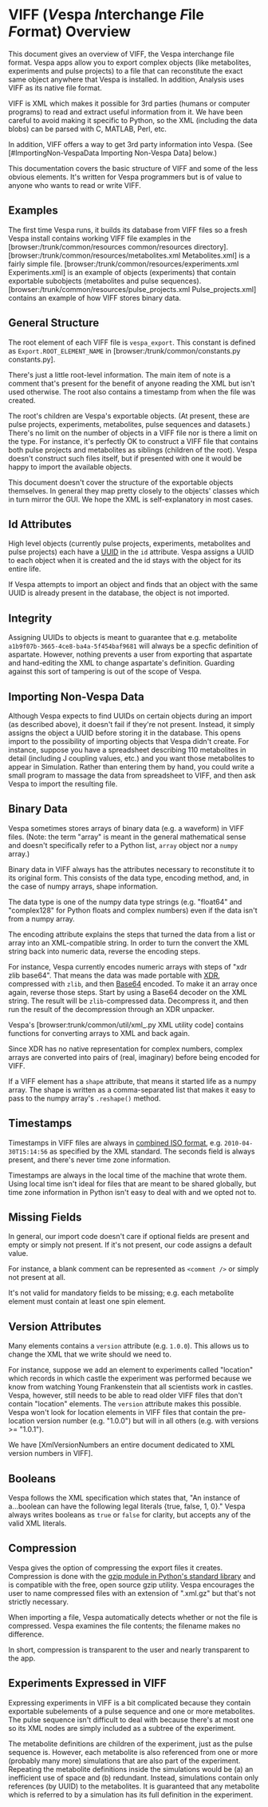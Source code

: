 # VIFF (*V*espa *I*nterchange *F*ile *F*ormat) Overview
This document gives an overview of VIFF, the Vespa interchange file format. 
Vespa apps allow you to export complex objects (like metabolites, experiments
and pulse projects) to a file that can reconstitute the exact same object
anywhere that Vespa is installed. In addition, Analysis uses VIFF as its native
file format.

VIFF is XML which makes it possible for 3rd parties (humans or computer
programs) to read and extract useful information from it. We have been careful
to avoid making it specific to Python, so the XML (including the data blobs) can be 
parsed with C, MATLAB, Perl, etc. 

In addition, VIFF offers a way to get 3rd party information into Vespa. (See 
[#ImportingNon-VespaData Importing Non-Vespa Data] below.)

This documentation covers the basic structure of VIFF and some of the less
obvious elements. It's written for Vespa programmers but is of value to
anyone who wants to read or write VIFF.

## Examples
The first time Vespa runs, it builds its database from VIFF files so a 
fresh Vespa install contains working VIFF file examples in the 
[browser:/trunk/common/resources common/resources directory]. 
[browser:/trunk/common/resources/metabolites.xml Metabolites.xml] is a
fairly simple file. 
[browser:/trunk/common/resources/experiments.xml Experiments.xml] is an 
example of objects (experiments) that contain exportable 
subobjects (metabolites and pulse sequences).
[browser:/trunk/common/resources/pulse_projects.xml Pulse_projects.xml] 
contains an example of how VIFF stores binary data.
 


## General Structure
The root element of each VIFF file is `vespa_export`. This constant is
defined as `Export.ROOT_ELEMENT_NAME` in 
[browser:/trunk/common/constants.py constants.py]. 

There's just a little root-level information. The main item of note is a
comment that's present for the benefit of anyone reading the XML but isn't
used otherwise. The root also contains a timestamp from when the file was
created.

The root's children are Vespa's exportable objects. (At present, these are
pulse projects, experiments, metabolites, pulse sequences and datasets.) 
There's no 
limit on the number of objects in a VIFF file nor is there a limit on the
type. For instance, it's perfectly OK to construct a VIFF file that contains
both pulse projects and metabolites as siblings (children of the root). Vespa
doesn't construct such files itself, but if presented with one it would be
happy to import the available objects.

This document doesn't cover the structure of the exportable objects 
themselves. In general they map pretty closely to the objects' classes which
in turn mirror the GUI. We hope the XML is self-explanatory in most cases.


## Id Attributes
High level objects (currently pulse projects, experiments, metabolites and
pulse projects) each have a [UUID](http://en.wikipedia.org/wiki/Uuid) in 
the `id` attribute. Vespa assigns a UUID to each object when it is created
and the id stays with the object for its entire life.

If Vespa attempts to import an object and finds that an object with the same
UUID is already present in the database, the object is not imported. 


## Integrity
Assigning UUIDs to objects is meant to guarantee that e.g. metabolite
`a1b9f07b-3665-4ce8-ba4a-5f454baf9681` will always be a specfic definition
of aspartate. However, nothing prevents a user from exporting that 
aspartate and hand-editing the XML to change aspartate's definition. 
Guarding against this sort of tampering is out of the scope of Vespa.


## Importing Non-Vespa Data
Although Vespa expects to find UUIDs on certain objects during an import (as
described above), it doesn't fail if they're not present. Instead, it simply
assigns the object a UUID before storing it in the database. This opens import
to the possibility of importing objects that Vespa didn't create. For
instance, suppose you have a spreadsheet describing 110 metabolites in detail
(including J coupling values, etc.) and you want those metabolites to appear
in Simulation. Rather than entering them by hand, you could write a small
program to massage the data from spreadsheet to VIFF, and then ask Vespa to
import the resulting file.


## Binary Data
Vespa sometimes stores arrays of binary data (e.g. a waveform) in VIFF files. 
(Note: the term "array" is meant in the general mathematical sense and doesn't
specifically refer to a Python list, `array` object nor a `numpy` array.)

Binary data in VIFF always has the attributes necessary to reconstitute it to its
original form. This consists of the data type, encoding method, and, in the
case of numpy arrays, shape information.

The data type is one of the numpy data type strings (e.g. "float64" and
"complex128" for Python floats and complex numbers) even if the data isn't
from a numpy array.

The encoding attribute explains the steps that turned the data from a list or
array into an XML-compatible string. In order to turn the convert the XML
string back into numeric data, reverse the encoding steps.

For instance, Vespa currently encodes numeric arrays with steps of "xdr zlib
base64". That means the data was made portable with
[XDR](http://en.wikipedia.org/wiki/External_Data_Representation), compressed
with `zlib`, and then [Base64](http://en.wikipedia.org/wiki/Base64) encoded. To
make it an array once again, reverse those steps. Start by using a Base64 decoder on the XML
string. The result will be `zlib`-compressed data. Decompress it, and then run
the result of the decompression through an XDR unpacker.

Vespa's [browser:trunk/common/util/xml_.py XML utility code] contains 
functions for converting arrays to XML and back again. 

Since XDR has no native representation for complex numbers, complex arrays
are converted into pairs of (real, imaginary) before being encoded for VIFF.

If a VIFF element has a `shape` attribute, that means it started life as 
a numpy array. The shape is written as a comma-separated list that makes it
easy to pass to the numpy array's `.reshape()` method.


## Timestamps

Timestamps in VIFF files are always in 
[combined ISO format](http://en.wikipedia.org/wiki/ISO_8601), 
e.g. `2010-04-30T15:14:56` as specified by the XML
standard. The seconds field is always present, and there's never time zone
information.

Timestamps are always in the local time of the machine that wrote them.
Using local time isn't ideal for files that are meant to be shared globally, 
but time zone information in Python isn't easy to deal 
with and we opted not to.


## Missing Fields
In general, our import code doesn't care if optional fields are present
and empty or simply not present. If it's not present, our code assigns
a default value. 

For instance, a blank comment can be represented as `<comment />` or 
simply not present at all.

It's not valid for mandatory fields to be missing; e.g. each metabolite 
element must contain at least one spin element.


## Version Attributes
Many elements contains a `version` attribute (e.g. `1.0.0`). This allows us to
change the XML that we write should we need to. 

For instance, suppose we add an element to experiments called "location" which
records in which castle the experiment was performed because we know from
watching Young Frankenstein that all scientists work in castles. Vespa,
however, still needs to be able to read older VIFF files that don't 
contain "location" elements. The `version` attribute makes this possible.
Vespa won't look for location elements in VIFF files that contain the
pre-location version number (e.g. "1.0.0") but will in all others (e.g. with
versions >= "1.0.1").

We have [XmlVersionNumbers an entire document dedicated to XML version numbers in VIFF].


## Booleans
Vespa follows the XML specification which states that, "An instance of 
a...boolean can have the following legal literals {true, false, 1, 0}." Vespa
always writes booleans as `true` or `false` for clarity, but accepts any
of the valid XML literals.


## Compression
Vespa gives the option of compressing the export files it creates. Compression
is done with the 
[gzip module in Python's standard library](http://docs.python.org/release/2.5/lib/module-gzip.html) 
and is compatible with the free, open
source gzip utility. Vespa encourages the user to name compressed files with
an extension of ".xml.gz" but that's not strictly necessary.

When importing a file, Vespa automatically detects whether or not the file is
compressed. Vespa examines the file contents; the filename makes no
difference.

In short, compression is transparent to the user and nearly transparent to the
app.


## Experiments Expressed in VIFF
Expressing experiments in VIFF is a bit complicated because they contain
exportable subelements of a pulse sequence and one or more metabolites. The
pulse sequence isn't difficult to deal with because there's at most one so its
XML nodes are simply included as a subtree of the experiment.

The metabolite definitions are children of the experiment, just as the pulse
sequence is. However, each metabolite is also referenced from one or more
(probably many more) simulations that are also part of the experiment.
Repeating the metabolite definitions inside the simulations would be (a) an
inefficient use of space and (b) redundant. Instead, simulations contain only
references (by UUID) to the metabolites. It is guaranteed that any metabolite
which is referred to by a simulation has its full definition in the
experiment.

